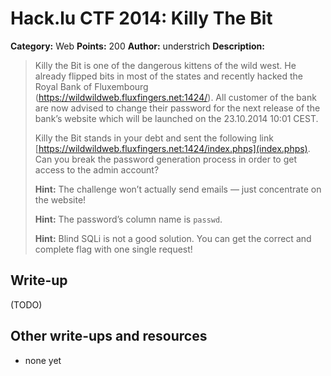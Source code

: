 # Hack.lu CTF 2014: Killy The Bit

**Category:** Web
**Points:** 200
**Author:** understrich
**Description:**

> Killy the Bit is one of the dangerous kittens of the wild west. He already flipped bits in most of the states and recently hacked the Royal Bank of Fluxembourg (https://wildwildweb.fluxfingers.net:1424/). All customer of the bank are now advised to change their password for the next release of the bank’s website which will be launched on the 23.10.2014 10:01 CEST.
>
> Killy the Bit stands in your debt and sent the following link [https://wildwildweb.fluxfingers.net:1424/index.phps](index.phps). Can you break the password generation process in order to get access to the admin account?
>
> **Hint:** The challenge won’t actually send emails — just concentrate on the website!
>
> **Hint:** The password’s column name is `passwd`.
>
> **Hint:** Blind SQLi is not a good solution. You can get the correct and complete flag with one single request!

## Write-up

(TODO)

## Other write-ups and resources

* none yet
